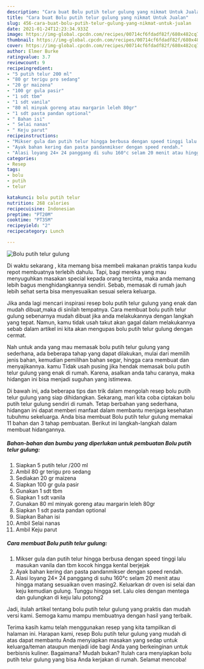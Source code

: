 ```yaml
---
description: "Cara buat Bolu putih telur gulung yang nikmat Untuk Jualan"
title: "Cara buat Bolu putih telur gulung yang nikmat Untuk Jualan"
slug: 456-cara-buat-bolu-putih-telur-gulung-yang-nikmat-untuk-jualan
date: 2021-01-24T12:23:34.933Z
image: https://img-global.cpcdn.com/recipes/00714cf6fdadf82f/680x482cq70/bolu-putih-telur-gulung-foto-resep-utama.jpg
thumbnail: https://img-global.cpcdn.com/recipes/00714cf6fdadf82f/680x482cq70/bolu-putih-telur-gulung-foto-resep-utama.jpg
cover: https://img-global.cpcdn.com/recipes/00714cf6fdadf82f/680x482cq70/bolu-putih-telur-gulung-foto-resep-utama.jpg
author: Elmer Burke
ratingvalue: 3.7
reviewcount: 9
recipeingredient:
- "5 putih telur 200 ml"
- "80 gr terigu pro sedang"
- "20 gr maizena"
- "100 gr gula pasir"
- "1 sdt tbm"
- "1 sdt vanila"
- "80 ml minyak goreng atau margarin leleh 80gr"
- "1 sdt pasta pandan optional"
- " Bahan isi"
- " Selai nanas"
- " Keju parut"
recipeinstructions:
- "Mikser gula dan putih telur hingga berbusa dengan speed tinggi lalu masukan vanila dan tbm kocok hingga kental berjejak"
- "Ayak bahan kering dan pasta pandanmikser dengan speed rendah."
- "Alasi loyang 24× 24 panggang di suhu 160°c selam 20 menit atau hingga matang sesuaikan oven masing2. Keluarkan dr oven isi selai dan keju kemudian gulung. Tunggu hingga set. Lalu oles dengan mentega dan gulungkan di keju lalu potong2"
categories:
- Resep
tags:
- bolu
- putih
- telur

katakunci: bolu putih telur 
nutrition: 268 calories
recipecuisine: Indonesian
preptime: "PT20M"
cooktime: "PT35M"
recipeyield: "2"
recipecategory: Lunch

---
```



![Bolu putih telur gulung](https://img-global.cpcdn.com/recipes/00714cf6fdadf82f/680x482cq70/bolu-putih-telur-gulung-foto-resep-utama.jpg)

Di waktu  sekarang , kita memang bisa membeli makanan praktis tanpa kudu repot membuatnya terlebih dahulu. Tapi, bagi mereka yang mau menyuguhkan masakan special kepada orang tercinta, maka anda memang lebih bagus menghidangkannya sendiri. Sebab, memasak di rumah jauh lebih sehat serta bisa menyesuaikan sesuai selera keluarga.

Jika anda lagi mencari inspirasi resep bolu putih telur gulung yang enak dan mudah dibuat,maka di sinilah tempatnya. Cara membuat bolu putih telur gulung  sebenarnya mudah dibuat jika anda melakukannya dengan langkah yang tepat. Namun, kamu tidak usah takut akan gagal dalam melakukannya 
sebab dalam artikel ini kita akan mengupas bolu putih telur gulung dengan cermat.  



Nah untuk anda yang mau memasak bolu putih telur gulung yang sederhana, ada beberapa tahap yang dapat dilakukan, mulai dari memilih jenis bahan, kemudian pemilihan bahan segar, hingga cara membuat dan menyajikannya. kamu Tidak usah pusing jika hendak memasak bolu putih telur gulung yang enak di rumah. Karena, asalkan anda  tahu caranya, maka hidangan ini bisa menjadi suguhan yang istimewa.

Di bawah ini, ada beberapa tips dan trik dalam mengolah resep bolu putih telur gulung yang siap dihidangkan. Sekarang, mari kita coba ciptakan bolu putih telur gulung sendiri di rumah. Tetap berbahan yang sederhana, hidangan ini dapat memberi manfaat dalam membantu menjaga kesehatan tubuhmu sekeluarga. Anda bisa membuat Bolu putih telur gulung memakai 11 bahan dan 3 tahap pembuatan. Berikut ini langkah-langkah dalam membuat hidangannya.

<!--inarticleads1-->

##### Bahan-bahan dan bumbu yang diperlukan untuk pembuatan Bolu putih telur gulung:

1. Siapkan 5 putih telur /200 ml
1. Ambil 80 gr terigu pro sedang
1. Sediakan 20 gr maizena
1. Siapkan 100 gr gula pasir
1. Gunakan 1 sdt tbm
1. Siapkan 1 sdt vanila
1. Gunakan 80 ml minyak goreng atau margarin leleh 80gr
1. Siapkan 1 sdt pasta pandan optional
1. Siapkan  Bahan isi
1. Ambil  Selai nanas
1. Ambil  Keju parut




<!--inarticleads2-->

##### Cara membuat Bolu putih telur gulung:

1. Mikser gula dan putih telur hingga berbusa dengan speed tinggi lalu masukan vanila dan tbm kocok hingga kental berjejak
1. Ayak bahan kering dan pasta pandanmikser dengan speed rendah.
1. Alasi loyang 24× 24 panggang di suhu 160°c selam 20 menit atau hingga matang sesuaikan oven masing2. Keluarkan dr oven isi selai dan keju kemudian gulung. Tunggu hingga set. Lalu oles dengan mentega dan gulungkan di keju lalu potong2




Jadi, itulah artikel tentang  bolu putih telur gulung  yang praktis dan mudah versi kami. Semoga kamu mampu membuatnya dengan hasil yang terbaik. 

Terima kasih kamu telah menggunakan resep yang kita tampilkan di halaman ini. Harapan kami, resep  Bolu putih telur gulung yang mudah di atas dapat membantu Anda menyiapkan masakan yang sedap untuk keluarga/teman ataupun menjadi ide bagi Anda yang berkeinginan untuk berbisnis kuliner. Bagaimana? Mudah bukan? Itulah cara menyiapkan bolu putih telur gulung yang bisa Anda kerjakan di rumah. Selamat mencoba!

